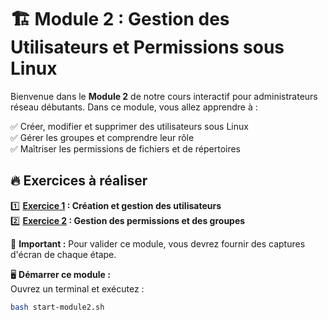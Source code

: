 # 🏗️ Module 2 : Gestion des Utilisateurs et Permissions sous Linux

Bienvenue dans le **Module 2** de notre cours interactif pour administrateurs réseau débutants. Dans ce module, vous allez apprendre à :

✅ Créer, modifier et supprimer des utilisateurs sous Linux  
✅ Gérer les groupes et comprendre leur rôle  
✅ Maîtriser les permissions de fichiers et de répertoires  

## 🔥 Exercices à réaliser
1️⃣ **[Exercice 1](exercices/exercice1.md) : Création et gestion des utilisateurs**  
2️⃣ **[Exercice 2](exercices/exercice2.md) : Gestion des permissions et des groupes**  

📸 **Important :** Pour valider ce module, vous devrez fournir des captures d'écran de chaque étape.  

🖥️ **Démarrer ce module :**  
Ouvrez un terminal et exécutez :
```sh
bash start-module2.sh
```

